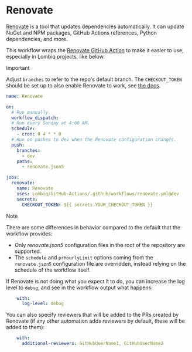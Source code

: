# Renovate

[Renovate](https://www.mend.io/renovate/) is a tool that updates dependencies automatically. It can update NuGet and NPM packages, GitHub Actions references, Python dependencies, and more.

This workflow wraps the [Renovate GitHub Action](https://github.com/renovatebot/github-action) to make it easier to use, especially in Lombiq projects, like below.

> [!IMPORTANT]  
> Adjust `branches` to refer to the repo's default branch. The `CHECKOUT_TOKEN` should be set up to also enable Renovate to work, see [the docs](https://github.com/renovatebot/github-action?tab=readme-ov-file#token).

```yaml
name: Renovate

on:
  # Run manually.
  workflow_dispatch:
  # Run every Sunday at 4:00 AM.
  schedule:
    - cron: 0 4 * * 0
  # Run on pushes to dev when the Renovate configuration changes.
  push:
    branches:
      - dev
    paths:
      - renovate.json5

jobs:
  renovate:
    name: Renovate
    uses: Lombiq/GitHub-Actions/.github/workflows/renovate.yml@dev
    secrets:
      CHECKOUT_TOKEN: ${{ secrets.YOUR_CHECKOUT_TOKEN }}
```

<!-- textlint-disable doubled-spaces -->
> [!NOTE]
> There are some differences in behavior compared to the default that the workflow provides:
>
> - Only _renovate.json5_ configuration files in the root of the repository are supported.
> - The `schedule` and `prHourlyLimit` options coming from the `renovate.json5` configuration file are overridden, instead relying on the schedule of the workflow itself.
<!-- textlint-enable doubled-spaces -->

If Renovate is not doing what you expect it to do, you can increase the log level to `debug`, and see in the workflow output what happens:

```yaml
    with:
      log-level: debug
```

You can also specify reviewers that will be added to the PRs created by Renovate (if any other automation adds reviewers by default, these will be added to them):

```yaml
    with:
      additional-reviewers: GitHubUserName1, GitHubUserName2
```
